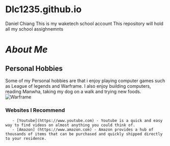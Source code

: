 # Dlc1235.github.io 
Daniel Chiang
This is my waketech school account
This repository will hold all my school assighnemnts

# _About Me_
## **Personal Hobbies**
Some of my Personal hobbies are that i enjoy playing computer games such as League of legends and Warframe.
I also enjoy building computers, reading Manwha, taking my dog on a walk and trying new foods.
![Warframe](https://encrypted-tbn0.gstatic.com/images?q=tbn:ANd9GcR7LfSTWT3dxgLDjf4MA15bgnTQfMxI02Ysxg&s)


### **Websites I Recommend**
       - [Youtube](https://www.youtube.com) - Youtube is a quick and easy way to find videos on almost anything you could think of.
       - [Amazon] (https://www.amazon.com) - Amazon provides a hub of thousands of items that can be purchased and quickly shipped directly to your residence.